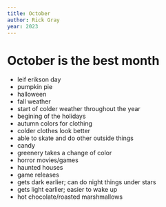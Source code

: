 ```yaml
---
title: October
author: Rick Gray
year: 2023
---
```

# October is the best month
* leif erikson day
* pumpkin pie
* halloween
* fall weather
* start of colder weather throughout the year
* begining of the holidays
* autumn colors for clothing
* colder clothes look better
* able to skate and do other outside things
* candy
* greenery takes a change of color
* horror movies/games
* haunted houses
* game releases
* gets dark earlier; can do night things under stars
* gets light earlier; easier to wake up
* hot chocolate/roasted marshmallows
